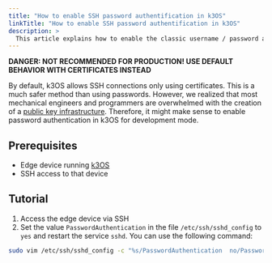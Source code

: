 ```yaml
---
title: "How to enable SSH password authentification in k3OS"
linkTitle: "How to enable SSH password authentification in k3OS"
description: >
  This article explains how to enable the classic username / password authentification for SSH in k3os 
---
```


**DANGER: NOT RECOMMENDED FOR PRODUCTION! USE DEFAULT BEHAVIOR WITH CERTIFICATES INSTEAD**

By default, k3OS allows SSH connections only using certificates. This is a much safer method than using passwords. However, we realized that most mechanical engineers and programmers are overwhelmed with the creation of a [public key infrastructure](/docs/tutorials/pki/). Therefore, it might make sense to enable password authentication in k3OS for development mode.

## Prerequisites

- Edge device running [k3OS](https://github.com/rancher/k3os)
- SSH access to that device

## Tutorial

1. Access the edge device via SSH
2. Set the value `PasswordAuthentication` in the file `/etc/ssh/sshd_config` to `yes` and restart the service `sshd`. You can use the following command:

```bash
sudo vim /etc/ssh/sshd_config -c "%s/PasswordAuthentication  no/PasswordAuthentication  yes/g | write | quit" && sudo service sshd restart
```
